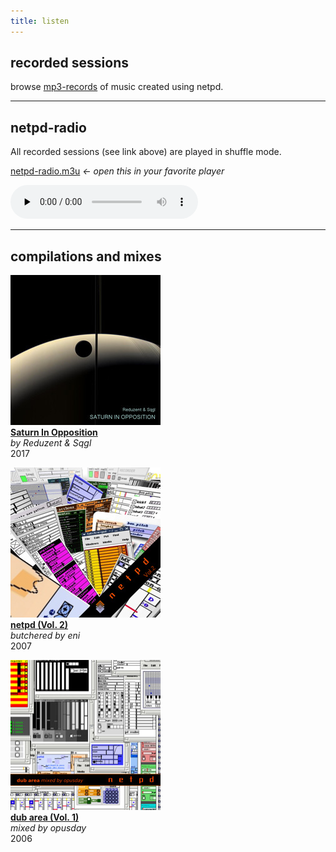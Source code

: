 ```yaml
---
title: listen
---
```


## recorded sessions
browse [mp3-records](/sessions/?C=N;O=D) of music created using netpd.

---

## netpd-radio

All recorded sessions (see link above) are played in shuffle mode.

[netpd-radio.m3u](netpd-radio.m3u) *← open this in your favorite player*


<audio controls="true" preload="none">
  <source src="https://radio.netpd.org:8443/netpd.mp3" type="audio/mp3">
        Your browser does not support the audio element.
</audio>

---

## compilations and mixes


[![Saturn In Opposition](images/saturn_in_opposition_cover_240x240.jpg)](saturn-in-opposition)  
**[Saturn In Opposition](saturn-in-opposition)**  
*by Reduzent & Sqgl*  
2017

[![netpd Vol. 2](images/netpd-vol2.jpg)](netpd-vol-2)  
**[netpd (Vol. 2)](netpd-vol-2)**  
*butchered by eni*  
2007

[![netpd dubarea mixed by opusday](images/netpd-dubarea.jpg)](dubarea-vol-1)  
**[dub area (Vol. 1)](dubarea-vol-1)**  
*mixed by opusday*  
2006

